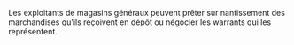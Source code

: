   
 Les exploitants de magasins généraux peuvent prêter sur nantissement des marchandises qu'ils reçoivent en dépôt ou négocier les warrants qui les représentent.  

  
